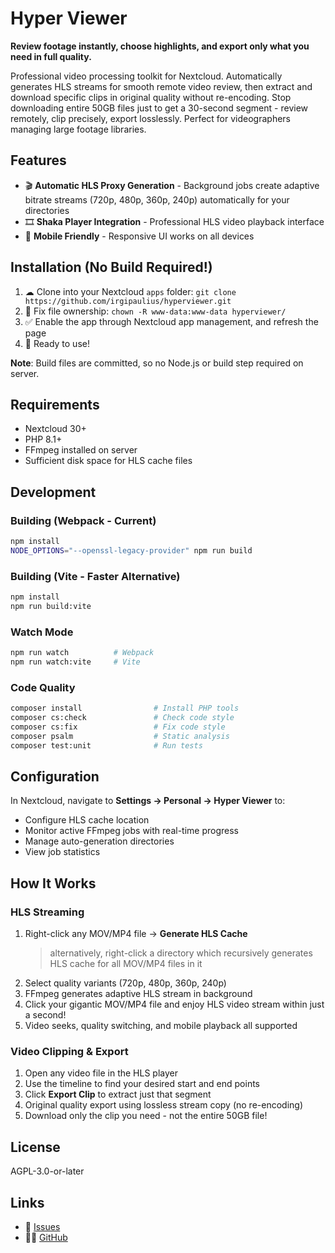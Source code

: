 # Hyper Viewer

**Review footage instantly, choose highlights, and export only what you need in full quality.**

Professional video processing toolkit for Nextcloud. Automatically generates HLS streams for smooth remote video review, then extract and download specific clips in original quality without re-encoding. Stop downloading entire 50GB files just to get a 30-second segment - review remotely, clip precisely, export losslessly. Perfect for videographers managing large footage libraries.

## Features

- 🎬 **Automatic HLS Proxy Generation** - Background jobs create adaptive bitrate streams (720p, 480p, 360p, 240p) automatically for your directories
- 🎞️ **Shaka Player Integration** - Professional HLS video playback interface
- 📱 **Mobile Friendly** - Responsive UI works on all devices

## Installation (No Build Required!)

1. ☁ Clone into your Nextcloud `apps` folder: `git clone https://github.com/irgipaulius/hyperviewer.git`
2. 🔧 Fix file ownership: `chown -R www-data:www-data hyperviewer/`
3. ✅ Enable the app through Nextcloud app management, and refresh the page
4. 🎉 Ready to use!

**Note**: Build files are committed, so no Node.js or build step required on server.

## Requirements

- Nextcloud 30+
- PHP 8.1+
- FFmpeg installed on server
- Sufficient disk space for HLS cache files

## Development

### Building (Webpack - Current)
```bash
npm install
NODE_OPTIONS="--openssl-legacy-provider" npm run build
```

### Building (Vite - Faster Alternative)
```bash
npm install
npm run build:vite
```

### Watch Mode
```bash
npm run watch          # Webpack
npm run watch:vite     # Vite
```

### Code Quality
```bash
composer install                # Install PHP tools
composer cs:check               # Check code style
composer cs:fix                 # Fix code style
composer psalm                  # Static analysis
composer test:unit              # Run tests
```

## Configuration

In Nextcloud, navigate to **Settings → Personal → Hyper Viewer** to:
- Configure HLS cache location
- Monitor active FFmpeg jobs with real-time progress
- Manage auto-generation directories
- View job statistics

## How It Works

### HLS Streaming
1. Right-click any MOV/MP4 file → **Generate HLS Cache**
   > alternatively, right-click a directory which recursively generates HLS cache for all MOV/MP4 files in it
2. Select quality variants (720p, 480p, 360p, 240p)
3. FFmpeg generates adaptive HLS stream in background
4. Click your gigantic MOV/MP4 file and enjoy HLS video stream within just a second!
5. Video seeks, quality switching, and mobile playback all supported

### Video Clipping & Export
1. Open any video file in the HLS player
2. Use the timeline to find your desired start and end points
3. Click **Export Clip** to extract just that segment
4. Original quality export using lossless stream copy (no re-encoding)
5. Download only the clip you need - not the entire 50GB file!

## License

AGPL-3.0-or-later

## Links

- 🐛 [Issues](https://github.com/irgipaulius/hyperviewer/issues)
- 👨‍💻 [GitHub](https://github.com/irgipaulius/hyperviewer)
